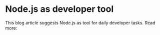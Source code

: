 # Node.js as developer tool

This blog article suggests Node.js as tool for daily developer tasks. Read more: